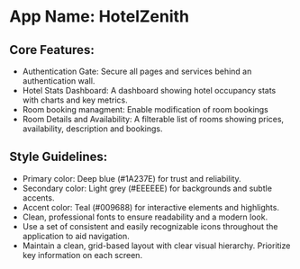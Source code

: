 # **App Name**: HotelZenith

## Core Features:

- Authentication Gate: Secure all pages and services behind an authentication wall.
- Hotel Stats Dashboard: A dashboard showing hotel occupancy stats with charts and key metrics.
- Room booking managment: Enable modification of room bookings
- Room Details and Availability: A filterable list of rooms showing prices, availability, description and bookings.

## Style Guidelines:

- Primary color: Deep blue (#1A237E) for trust and reliability.
- Secondary color: Light grey (#EEEEEE) for backgrounds and subtle accents.
- Accent color: Teal (#009688) for interactive elements and highlights.
- Clean, professional fonts to ensure readability and a modern look.
- Use a set of consistent and easily recognizable icons throughout the application to aid navigation.
- Maintain a clean, grid-based layout with clear visual hierarchy. Prioritize key information on each screen.